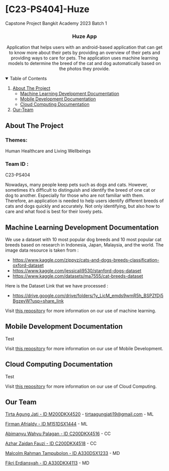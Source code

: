 # [C23-PS404]-Huze
Capstone Project Bangkit Academy 2023 Batch 1

<p align="center">
  <h3 align="center"> Huze App </h3>

  <p align="center">
    Application that helps users with an android-based application that can get to know more about their pets by providing an overview of their pets and providing ways to care for pets. The application uses machine learning models to determine the breed of the cat and dog automatically based on the photos they provide.
  </p>
</p>


<details open="open">
  <summary>Table of Contents</summary>
  <ol>
    <li>
      <a href="#about-the-project">About The Project</a>
      <ul>
        <li><a href="#machine-learning-development-documentation">Machine Learning Development Documentation</a></li>
        <li><a href="#mobile-development-documentation">Mobile Development Documentation</a></li>
        <li><a href="#cloud-computing-documentation">Cloud Computing Documentation</a></li>
      </ul>
    </li>
    <li><a href="#Our-Team">Our-Team</a></li>
  </ol>
</details>

<!-- ABOUT THE PROJECT -->
## About The Project
### Themes:
Human Healthcare and Living Wellbeings

### Team ID : 
C23-PS404

Nowadays, many people keep pets such as dogs and cats. However, sometimes it’s difficult to distinguish and identify the breed of one cat or dog to another. Especially for those who are not familiar with them. Therefore, an application is needed to help users identify different breeds of cats and dogs quickly and accurately. Not only identifying, but also how to care and what food is best for their lovely pets.


## Machine Learning Development Documentation
We use a dataset with 10 most popular dog breeds and 10 most popular cat breeds based on research in Indonesia, Japan, Malaysia, and the world. The image data resource is taken from :
* https://www.kaggle.com/zippyz/cats-and-dogs-breeds-classification-oxford-dataset
* https://www.kaggle.com/jessicali9530/stanford-dogs-dataset
* https://www.kaggle.com/datasets/ma7555/cat-breeds-dataset

Here is the Dataset Link that we have processed : 
* https://drive.google.com/drive/folders/1y_LicM_emds9wmR5h_BSPZfDj5BgzevW?usp=share_link 

Visit [this repository](https://github.com/C23-PS404-Huze-Bangkit/machine-learning)  for more information on our use of machine learning.

## Mobile Development Documentation
Test

Visit [this repository](https://github.com/C23-PS404-Huze-Bangkit/mobile-development)  for more information on our use of Mobile Development.

## Cloud Computing Documentation
Test

Visit [this repository](https://github.com/C23-PS404-Huze-Bangkit/cloud-computing)  for more information on our use of Cloud Computing.

## Our Team
[Tirta Agung Jati - ID M200DKX4520](https://www.linkedin.com/in/tirta-agung-jati) - tirtaagungjati19@gmail.com - ML

[Firman Afrialdy - ID M151DSX1444](#) - ML

[Abimanyu Wahyu Palagan - ID C200DKX4516](#) - CC

[Azhar Zaidan Fauzi - ID C200DKX4518](#) - CC

[Malcolm Rahman Tampubolon - ID A330DSX1233](#) - MD

[Fikri Erdiansyah - ID A330DKX4113](#) - MD

